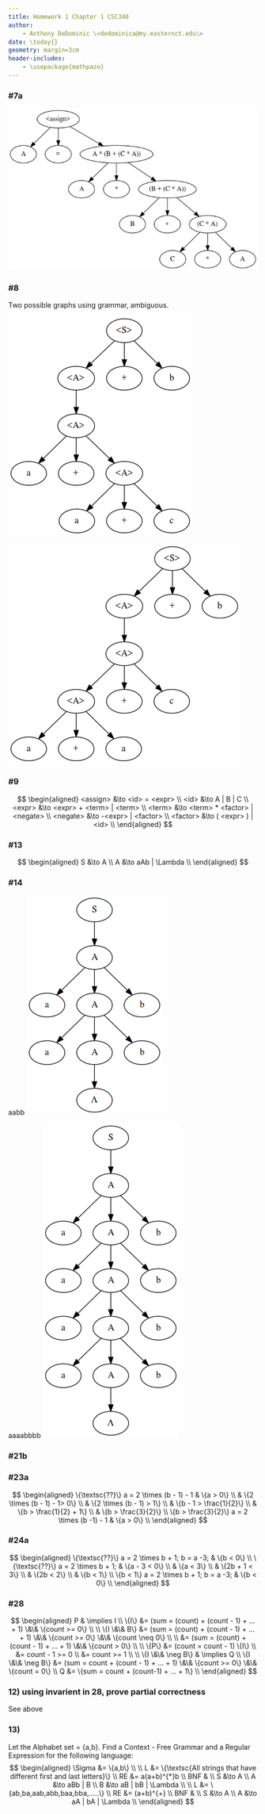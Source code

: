 ```yaml
---
title: Homework 1 Chapter 1 CSC340
author:
    - Anthony DeDominic \<dedominica@my.easternct.edu\>
date: \today{}
geometry: margin=3cm
header-includes:
	- \usepackage{mathpazo}
---
```


### \#7a

![figure1](graphs/ch3p7a.png)

### \#8

Two possible graphs using grammar, ambiguous.

![figure2](graphs/ch3p8_1.png)

![figure3](graphs/ch3p8_2.png)

### \#9

$$
\begin{aligned}
<assign> &\to <id> = <expr> \\
    <id> &\to A | B | C \\
  <expr> &\to <expr> + <term> | <term> \\
  <term> &\to <term> * <factor> | <negate> \\
<negate> &\to -<expr> | <factor> \\
<factor> &\to ( <expr> ) | <id> \\
\end{aligned}
$$

### \#13

$$
\begin{aligned}
	S &\to A \\
	A &\to aAb | \Lambda \\
\end{aligned}
$$

### \#14

aabb
![figure4](graphs/ch3p14_1.png)

aaaabbbb
![figure5](graphs/ch3p14_2.png)

### \#21b

### \#23a

$$
\begin{aligned}
  \{\textsc{??}\} a = 2 \times (b - 1) - 1 & \{a > 0\} \\
                                           & \{2 \times (b - 1) - 1> 0\} \\
                                           & \{2 \times (b - 1) > 1\} \\
                                           & \{b - 1 > \frac{1}{2}\} \\
                                           & \{b > \frac{1}{2} + 1\} \\
                                           & \{b > \frac{3}{2}\} \\
  \{b > \frac{3}{2}\} a = 2 \times (b -1) - 1 & \{a > 0\} \\
\end{aligned}
$$

### \#24a

$$
\begin{aligned}
	\{\textsc{??}\} a = 2 \times b + 1; b = a -3; & \{b < 0\} \\
	\{\textsc{??}\} a = 2 \times b + 1;           & \{a - 3 < 0\} \\ 
	                                              & \{a < 3\} \\
	                                              & \{2b + 1 < 3\} \\
	                                              & \{2b < 2\} \\
	                                              & \{b < 1\} \\
	      \{b < 1\} a = 2 \times b + 1; b = a -3; & \{b < 0\} \\
\end{aligned}
$$

### \#28

$$
\begin{aligned}
 	            P & \implies I \\
	        \{I\} &= (sum = (count) + (count - 1) + ... + 1) \&\& \{count >= 0\} \\
\\
	 \{I \&\& B\} &= (sum = (count) + (count - 1) + ... + 1) \&\& \{count >= 0\} \&\& \{count \neq 0\} \\
\\
	              &= (sum = (count) + (count - 1) + ... + 1) \&\& \{count > 0\} \\
\\
            \{P\} &= (count = count - 1) \{I\} \\
		          &= count - 1 >= 0 \\
                  &= count >= 1 \\
\\
\{I \&\& \neg B\} & \implies Q \\
\{I \&\& \neg B\} &= (sum = count + (count - 1) + ... + 1) \&\& \{count >= 0\} \&\& \{count = 0\} \\
		        Q &= \{sum = count + (count-1) + ... + 1\} \\
\end{aligned}
$$

### 12) using invarient in 28, prove partial correctness

See above

### 13)

Let the Alphabet set = {a,b}. Find a Context - Free Grammar and a Regular Expression for the following language:
$$
\begin{aligned}
  \Sigma &= \{a,b\} \\
  \\
  L   &= \{\textsc{All strings that have different first and last letters}\} \\
  RE  &= a(a+b)^{*}b \\
  BNF & \\
    S &\to A \\
    A &\to aBb | B \\
	B &\to aB | bB | \Lambda \\
  \\
  L   &= \{ab,ba,aab,abb,baa,bba,.....\} \\
  RE  &= (a+b)^{+} \\
  BNF & \\
    S &\to A \\
    A &\to aA | bA | \Lambda \\
\end{aligned}
$$
